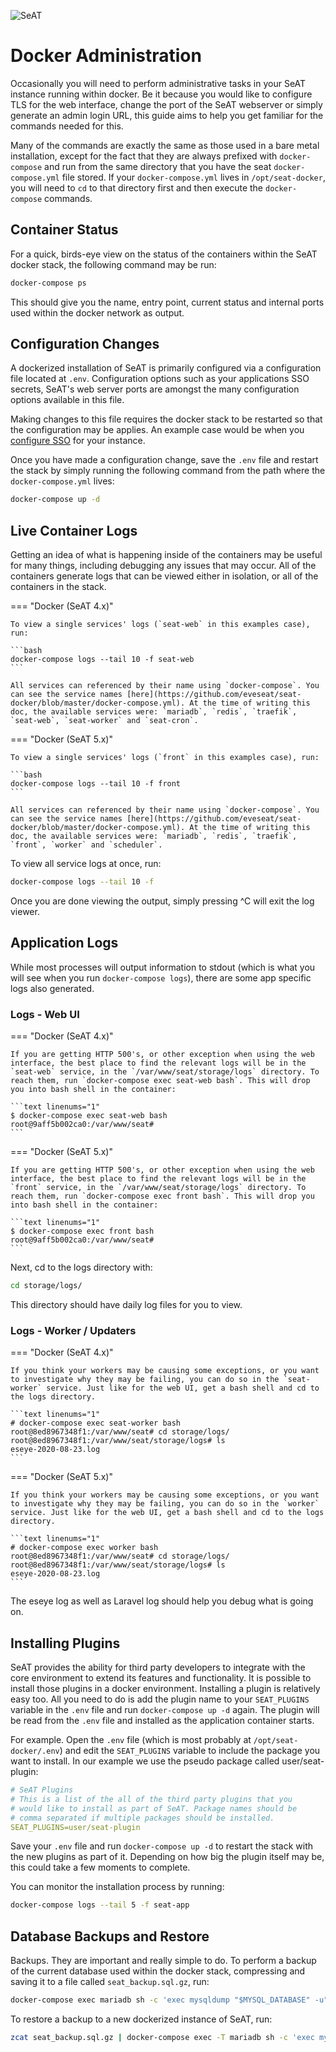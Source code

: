 ![SeAT](https://i.imgur.com/aPPOxSK.png)

# Docker Administration

Occasionally you will need to perform administrative tasks in your SeAT instance running within docker. Be it because you would like to configure TLS for the web interface, change the port of the SeAT webserver or simply generate an admin login URL, this guide aims to help you get familiar for the commands needed for this.

Many of the commands are exactly the same as those used in a bare metal installation, except for the fact that they are always prefixed with `docker-compose` and run from the same directory that you have the seat `docker-compose.yml` file stored. If your `docker-compose.yml` lives in `/opt/seat-docker`, you will need to `cd` to that directory first and then execute the `docker-compose` commands.

## Container Status

For a quick, birds-eye view on the status of the containers within the SeAT docker stack, the following command may be run:

```bash
docker-compose ps
```

This should give you the name, entry point, current status and internal ports used within the docker network as output.

## Configuration Changes

A dockerized installation of SeAT is primarily configured via a configuration file located at `.env`. Configuration options such as your applications SSO secrets, SeAT's web server ports are amongst the many configuration options available in this file.

Making changes to this file requires the docker stack to be restarted so that the configuration may be applies. An example case would be when you [configure SSO] for your instance.

Once you have made a configuration change, save the `.env` file and restart the stack by simply running the following command from the path where the `docker-compose.yml` lives:

```bash
docker-compose up -d
```

## Live Container Logs

Getting an idea of what is happening inside of the containers may be useful for many things, including debugging any issues that may occur. All of the containers generate logs that can be viewed either in isolation, or all of the containers in the stack.

=== "Docker (SeAT 4.x)"

    To view a single services' logs (`seat-web` in this examples case), run:
    
    ```bash
    docker-compose logs --tail 10 -f seat-web
    ```

    All services can referenced by their name using `docker-compose`. You can see the service names [here](https://github.com/eveseat/seat-docker/blob/master/docker-compose.yml). At the time of writing this doc, the available services were: `mariadb`, `redis`, `traefik`, `seat-web`, `seat-worker` and `seat-cron`.

=== "Docker (SeAT 5.x)"

    To view a single services' logs (`front` in this examples case), run:
    
    ```bash
    docker-compose logs --tail 10 -f front
    ```

    All services can referenced by their name using `docker-compose`. You can see the service names [here](https://github.com/eveseat/seat-docker/blob/master/docker-compose.yml). At the time of writing this doc, the available services were: `mariadb`, `redis`, `traefik`, `front`, `worker` and `scheduler`.

To view all service logs at once, run:

```bash
docker-compose logs --tail 10 -f
```

Once you are done viewing the output, simply pressing ^C will exit the log viewer.

## Application Logs

While most processes will output information to stdout (which is what you will see when you run `docker-compose logs`), there are some app specific logs also generated.

### Logs - Web UI

=== "Docker (SeAT 4.x)"

    If you are getting HTTP 500's, or other exception when using the web interface, the best place to find the relevant logs will be in the `seat-web` service, in the `/var/www/seat/storage/logs` directory. To reach them, run `docker-compose exec seat-web bash`. This will drop you into bash shell in the container:
    
    ```text linenums="1"
    $ docker-compose exec seat-web bash
    root@9aff5b002ca0:/var/www/seat#
    ```

=== "Docker (SeAT 5.x)"

    If you are getting HTTP 500's, or other exception when using the web interface, the best place to find the relevant logs will be in the `front` service, in the `/var/www/seat/storage/logs` directory. To reach them, run `docker-compose exec front bash`. This will drop you into bash shell in the container:
    
    ```text linenums="1"
    $ docker-compose exec front bash
    root@9aff5b002ca0:/var/www/seat#
    ```

Next, cd to the logs directory with:

```bash
cd storage/logs/
```

This directory should have daily log files for you to view.

### Logs - Worker / Updaters

=== "Docker (SeAT 4.x)"

    If you think your workers may be causing some exceptions, or you want to investigate why they may be failing, you can do so in the `seat-worker` service. Just like for the web UI, get a bash shell and cd to the logs directory.
    
    ```text linenums="1"
    # docker-compose exec seat-worker bash
    root@8ed8967348f1:/var/www/seat# cd storage/logs/
    root@8ed8967348f1:/var/www/seat/storage/logs# ls
    eseye-2020-08-23.log
    ```

=== "Docker (SeAT 5.x)"

    If you think your workers may be causing some exceptions, or you want to investigate why they may be failing, you can do so in the `worker` service. Just like for the web UI, get a bash shell and cd to the logs directory.
    
    ```text linenums="1"
    # docker-compose exec worker bash
    root@8ed8967348f1:/var/www/seat# cd storage/logs/
    root@8ed8967348f1:/var/www/seat/storage/logs# ls
    eseye-2020-08-23.log
    ```

The eseye log as well as Laravel log should help you debug what is going on.

## Installing Plugins

SeAT provides the ability for third party developers to integrate with the core environment to extend its features and functionality. It is possible to install those plugins in a docker environment. Installing a plugin is relatively easy too. All you need to do is add the plugin name to your `SEAT_PLUGINS` variable in the `.env` file and run `docker-compose up -d` again. The plugin will be read from the `.env` file and installed as the application container starts.

For example. Open the `.env` file (which is most probably at `/opt/seat-docker/.env`) and edit the `SEAT_PLUGINS` variable to include the package you want to install. In our example we use the pseudo package called user/seat-plugin:

```yaml linenums="1"
# SeAT Plugins
# This is a list of the all of the third party plugins that you
# would like to install as part of SeAT. Package names should be
# comma separated if multiple packages should be installed.
SEAT_PLUGINS=user/seat-plugin
```

Save your `.env` file and run `docker-compose up -d` to restart the stack with the new plugins as part of it. Depending on how big the plugin itself may be, this could take a few moments to complete.

You can monitor the installation process by running:

```bash
docker-compose logs --tail 5 -f seat-app
```

## Database Backups and Restore

Backups. They are important and really simple to do. To perform a backup of the current database used within the docker stack, compressing and saving it to a file called `seat_backup.sql.gz`, run:

```bash
docker-compose exec mariadb sh -c 'exec mysqldump "$MYSQL_DATABASE" -u"$MYSQL_USER" -p"$MYSQL_PASSWORD"' | gzip > seat_backup.sql.gz
```

To restore a backup to a new dockerized instance of SeAT, run:

```bash
zcat seat_backup.sql.gz | docker-compose exec -T mariadb sh -c 'exec mysql "$MYSQL_DATABASE" -u"$MYSQL_USER" -p"$MYSQL_PASSWORD"'
```

[configure SSO]: ../configuration/esi_configuration.md
